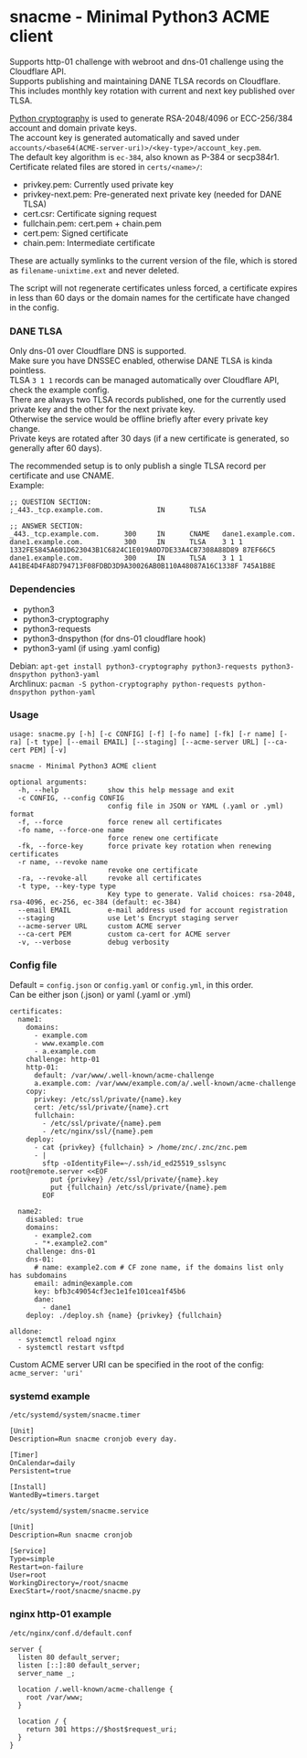 # snacme - Minimal Python3 ACME client
Supports http-01 challenge with webroot and dns-01 challenge using the Cloudflare API.  
Supports publishing and maintaining DANE TLSA records on Cloudflare.  
This includes monthly key rotation with current and next key published over TLSA.

[Python cryptography](https://cryptography.io/en/latest/) is used to generate RSA-2048/4096 or ECC-256/384 account and domain private keys.  
The account key is generated automatically and saved under `accounts/<base64(ACME-server-uri)>/<key-type>/account_key.pem`.  
The default key algorithm is `ec-384`, also known as P-384 or secp384r1.  
Certificate related files are stored in `certs/<name>/`:
- privkey.pem: Currently used private key
- privkey-next.pem: Pre-generated next private key (needed for DANE TLSA)
- cert.csr: Certificate signing request
- fullchain.pem: cert.pem + chain.pem
- cert.pem: Signed certificate
- chain.pem: Intermediate certificate

These are actually symlinks to the current version of the file, which is stored as `filename-unixtime.ext` and never deleted.

The script will not regenerate certificates unless forced, a certificate expires in less than 60 days or the domain names for the certificate have changed in the config.


### DANE TLSA
Only dns-01 over Cloudflare DNS is supported.  
Make sure you have DNSSEC enabled, otherwise DANE TLSA is kinda pointless.  
TLSA `3 1 1` records can be managed automatically over Cloudflare API, check the example config.  
There are always two TLSA records published, one for the currently used private key and the other for the next private key.  
Otherwise the service would be offline briefly after every private key change.  
Private keys are rotated after 30 days (if a new certificate is generated, so generally after 60 days).  

The recommended setup is to only publish a single TLSA record per certificate and use CNAME.  
Example:
```
;; QUESTION SECTION:
;_443._tcp.example.com.             IN      TLSA

;; ANSWER SECTION:
_443._tcp.example.com.      300     IN      CNAME   dane1.example.com.
dane1.example.com.          300     IN      TLSA    3 1 1 1332FE5845A601D623043B1C6824C1E019A0D7DE33A4CB7308A88D89 87EF66C5
dane1.example.com.          300     IN      TLSA    3 1 1 A41BE4D4FA8D794713F08FDBD3D9A30026AB0B110A48087A16C1338F 745A1B8E
```


### Dependencies
- python3
- python3-cryptography
- python3-requests
- python3-dnspython (for dns-01 cloudflare hook)
- python3-yaml (if using .yaml config)

Debian: `apt-get install python3-cryptography python3-requests python3-dnspython python3-yaml`  
Archlinux: `pacman -S python-cryptography python-requests python-dnspython python-yaml`


### Usage
```
usage: snacme.py [-h] [-c CONFIG] [-f] [-fo name] [-fk] [-r name] [-ra] [-t type] [--email EMAIL] [--staging] [--acme-server URL] [--ca-cert PEM] [-v]

snacme - Minimal Python3 ACME client

optional arguments:
  -h, --help            show this help message and exit
  -c CONFIG, --config CONFIG
                        config file in JSON or YAML (.yaml or .yml) format
  -f, --force           force renew all certificates
  -fo name, --force-one name
                        force renew one certificate
  -fk, --force-key      force private key rotation when renewing certificates
  -r name, --revoke name
                        revoke one certificate
  -ra, --revoke-all     revoke all certificates
  -t type, --key-type type
                        Key type to generate. Valid choices: rsa-2048, rsa-4096, ec-256, ec-384 (default: ec-384)
  --email EMAIL         e-mail address used for account registration
  --staging             use Let's Encrypt staging server
  --acme-server URL     custom ACME server
  --ca-cert PEM         custom ca-cert for ACME server
  -v, --verbose         debug verbosity

```


### Config file
Default = `config.json` or `config.yaml` or `config.yml`, in this order.  
Can be either json (.json) or yaml (.yaml or .yml)
```
certificates:
  name1:
    domains:
      - example.com
      - www.example.com
      - a.example.com
    challenge: http-01
    http-01:
      default: /var/www/.well-known/acme-challenge
      a.example.com: /var/www/example.com/a/.well-known/acme-challenge
    copy:
      privkey: /etc/ssl/private/{name}.key
      cert: /etc/ssl/private/{name}.crt
      fullchain:
        - /etc/ssl/private/{name}.pem
        - /etc/nginx/ssl/{name}.pem
    deploy:
      - cat {privkey} {fullchain} > /home/znc/.znc/znc.pem
      - |
        sftp -oIdentityFile=~/.ssh/id_ed25519_sslsync root@remote.server <<EOF
          put {privkey} /etc/ssl/private/{name}.key
          put {fullchain} /etc/ssl/private/{name}.pem
        EOF

  name2:
    disabled: true
    domains:
      - example2.com
      - "*.example2.com"
    challenge: dns-01
    dns-01:
      # name: example2.com # CF zone name, if the domains list only has subdomains
      email: admin@example.com
      key: bfb3c49054cf3ec1e1fe101cea1f45b6
      dane:
        - dane1
    deploy: ./deploy.sh {name} {privkey} {fullchain}

alldone:
  - systemctl reload nginx
  - systemctl restart vsftpd
```

Custom ACME server URI can be specified in the root of the config: `acme_server: 'uri'`


### systemd example
`/etc/systemd/system/snacme.timer`
```
[Unit]
Description=Run snacme cronjob every day.

[Timer]
OnCalendar=daily
Persistent=true

[Install]
WantedBy=timers.target
```

`/etc/systemd/system/snacme.service`
```
[Unit]
Description=Run snacme cronjob

[Service]
Type=simple
Restart=on-failure
User=root
WorkingDirectory=/root/snacme
ExecStart=/root/snacme/snacme.py
```


### nginx http-01 example
`/etc/nginx/conf.d/default.conf`
```
server {
  listen 80 default_server;
  listen [::]:80 default_server;
  server_name _;

  location /.well-known/acme-challenge {
    root /var/www;
  }

  location / {
    return 301 https://$host$request_uri;
  }
}
```
